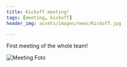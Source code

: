 ```yaml
---
title: Kickoff meeting!
tags: [meeting, kickoff]
header_img: assets/images/news/Kickoff.jpg

---
```


First meeting of the whole team! 

![Meeting Foto](../../../assets/images/news/Kickoff.jpg)